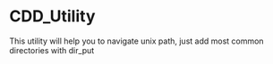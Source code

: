 # CDD_Utility

This utility will help you to navigate unix path, just add most common directories with dir_put 
